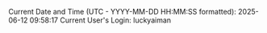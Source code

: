 Current Date and Time (UTC - YYYY-MM-DD HH:MM:SS formatted): 2025-06-12 09:58:17
Current User's Login: luckyaiman
